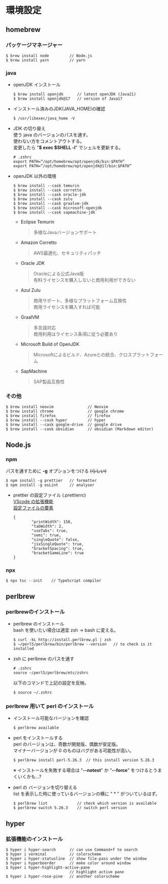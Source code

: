 # 環境設定

## homebrew
### パッケージマネージャー

```shell
$ brew install node         // Node.js
$ brew install yarn         // yarn
```


### java
* openJDK インストール
    ```shell
    $ brew install openjdk      // latest openJDK (Java21)
    $ brew install openjdk@17   // version of Java17
    ```

* インストール済みのJDK(JAVA_HOME)の確認
    ```shell
    $ /usr/libexec/java_home -V
    ```

* JDK の切り替え  
    使う java のバージョンのパスを通す。  
    使わない方をコメントアウトする。  
    変更したら "**$ exec $SHELL -l**" でシェルを更新する。
    ```zshrc
    # .zshrc
    export PATH=“/opt/homebrew/opt/openjdk/bin:$PATH” 
    export PATH=“/opt/homebrew/opt/openjdk@17/bin:$PATH”
    ```

* openJDK 以外の環境
    ```shell
    $ brew install --cask temurin
    $ brew install --cask corretto
    $ brew install --cask oracle-jdk
    $ brew install --cask zulu
    $ brew install --cask graalvm-jdk
    $ brew install --cask microsoft-openjdk
    $ brew install --cask sapmachine-jdk
    ```

    - Eclipse Temurin  
        > 多様なJavaバージョンサポート
    - Amazon Corretto  
        > AWS最適化、セキュリティパッチ
    - Oracle JDK  
        > Oracleによる公式Java版  
        有料ライセンスを購入しないと商用利用ができない
    - Azul Zulu  
        > 商用サポート、多様なプラットフォーム互換性  
        商用ライセンスを購入すれば可能
    - GraalVM  
        > 多言語対応  
        商用利用はライセンス条項に従う必要あり
    - Microsoft Build of OpenJDK  
        > Microsoftによるビルド、Azureとの統合、クロスプラットフォーム
    - SapMachine  
        > SAP製品互換性


### その他
```shell
$ brew install neovim               // Neovim
$ brew install chrome               // google chrome
$ brew install firefox              // firefox
$ brew install --cask hyper         // hyper
$ brew install --cask google-drive  // google drive
$ brew install --cask obsidian      // obsidian (Markdown editor)
```


## Node.js
### npm
パスを通すために **-g** オプションをつける ~~(らしい)~~
```shell
$ npm install -g prettier   // formatter
$ npm install -g esLint     // analyser
```

* prettier の設定ファイル (.prettierrc)  
    [VScode の拡張機能](https://ma-vericks.com/blog/vscode-prettier/ )  
    [設定ファイルの要素](https://zenn.dev/rescuenow/articles/c07dd571dfe10f/ )
    ```prettierrc
    {
            "printWidth": 150,
            "tabWidth": 2,
            "useTabs": true,
            "semi": true,
            "singleQuote": false,
            "jsxSingleQuote": true,
            "bracketSpacing": true,
            "bracketSameLine": true
    }
    ```

### npx

```shell
$ npx tsc --init    // TypeScript compiler
```


## perlbrew
### perlbrewのインストール
* perlbrew のインストール  
    bash を使いたい場合は適宜 zsh -> bash に変える。
    ```shell
    $ curl -kL http://install.perlbrew.pl | zsh
    $ ~/perl5/perlbrew/bin/perlbrew --version   // to check is it installed
    ```

* zsh に perlbrew のパスを通す
    ```zshrc
    # .zshrc
    source ~/perl5/perlbrew/etc/zshrc
    ```
    以下のコマンドで上記の設定を反映。
    ```shell
    $ source ~/.zshrc
    ```

### perlbrew 用いて perl のインストール
* インストール可能なバージョンを確認  
    ```shell
    $ perlbrew available
    ```

* perl をインストールする  
    perl のバージョンは、奇数が開発版、偶数が安定版。  
    マイナーバージョンが 0 のものはバグがある可能性が高い。  
    ```shell
    $ perlbrew install perl-5.26.3  // this install version 5.26.3
    ```
    ※ インストールを失敗する場合は "**--notest**" か "**--force**" をつけるとうまくいくかも...?

* perl の バージョンを切り替える  
    list を表示した時に使っているバージョンの横に " * " がついているはず。
    ```shell
    $ perlbrew list             // check which version is available
    $ perlbrew switch 5.26.3    // switch perl version
    ```


## hyper
### 拡張機能のインストール
```
$ hyper i hyper-search      // can use Command+f to search
$ hyper i verminal          // colorscheme
$ hyper i hyper-statusline  // show file-pass under the window
$ hyper i hyperboerder      // make color around window
$ hyper i hyper-highlight-active-pane
                            // highlight active pane
$ hyper i hyper-rose-pine   // another colorscheme
```
